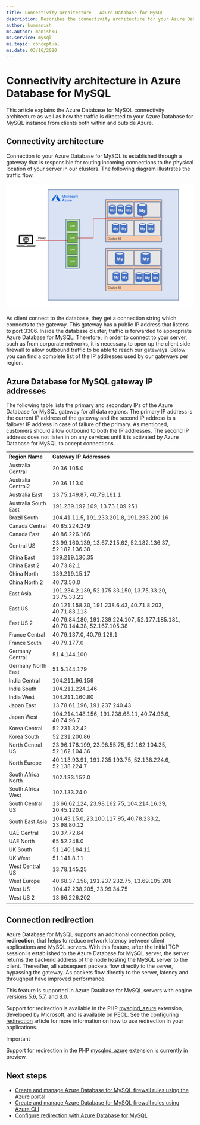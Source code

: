 ```yaml
---
title: Connectivity architecture - Azure Database for MySQL
description: Describes the connectivity architecture for your Azure Database for MySQL server.
author: kummanish
ms.author: manishku
ms.service: mysql
ms.topic: conceptual
ms.date: 03/16/2020
---
```


# Connectivity architecture in Azure Database for MySQL
This article explains the Azure Database for MySQL connectivity architecture as well as how the traffic is directed to your Azure Database for MySQL instance from clients both within and outside Azure.

## Connectivity architecture
Connection to your Azure Database for MySQL is established through a gateway that is responsible for routing incoming connections to the physical location of your server in our clusters. The following diagram illustrates the traffic flow.

![Overview of the connectivity architecture](./media/concepts-connectivity-architecture/connectivity-architecture-overview-proxy.png)

As client connect to the database, they get a connection string which connects to the gateway. This gateway has a public IP address that listens to port 3306. Inside the database cluster, traffic is forwarded to appropriate Azure Database for MySQL. Therefore, in order to connect to your server, such as from corporate networks, it is necessary to open up the client side firewall to allow outbound traffic to be able to reach our gateways. Below you can find a complete list of the IP addresses used by our gateways per region.

## Azure Database for MySQL gateway IP addresses
The following table lists the primary and secondary IPs of the Azure Database for MySQL gateway for all data regions. The primary IP address is the current IP address of the gateway and the second IP address is a failover IP address in case of failure of the primary. As mentioned, customers should allow outbound to both the IP addresses. The second IP address does not listen in on any services until it is activated by Azure Database for MySQL to accept connections.

| **Region Name** | **Gateway IP Addresses** |
|:----------------|:-------------|
| Australia Central| 20.36.105.0	 |
| Australia Central2	 | 20.36.113.0	 |
| Australia East | 13.75.149.87, 40.79.161.1	 |
| Australia South East |191.239.192.109, 13.73.109.251	 |
| Brazil South | 104.41.11.5, 191.233.201.8, 191.233.200.16	 |
| Canada Central |40.85.224.249	 |
| Canada East | 40.86.226.166	 |
| Central US | 23.99.160.139, 13.67.215.62, 52.182.136.37, 52.182.136.38 	 |
| China East | 139.219.130.35	 |
| China East 2 | 40.73.82.1	 |
| China North | 139.219.15.17	 |
| China North 2 | 40.73.50.0	 |
| East Asia | 191.234.2.139, 52.175.33.150, 13.75.33.20, 13.75.33.21	 |
| East US | 40.121.158.30, 191.238.6.43, 40.71.8.203, 40.71.83.113 |
| East US 2 |40.79.84.180, 191.239.224.107, 52.177.185.181, 40.70.144.38, 52.167.105.38  |
| France Central | 40.79.137.0, 40.79.129.1	 |
| France South | 40.79.177.0	 |
| Germany Central | 51.4.144.100	 |
| Germany North East | 51.5.144.179	 |
| India Central | 104.211.96.159	 |
| India South | 104.211.224.146	 |
| India West | 104.211.160.80	 |
| Japan East | 13.78.61.196, 191.237.240.43	 |
| Japan West | 104.214.148.156, 191.238.68.11, 40.74.96.6, 40.74.96.7	 |
| Korea Central | 52.231.32.42	 |
| Korea South | 52.231.200.86	 |
| North Central US | 23.96.178.199, 23.98.55.75, 52.162.104.35, 52.162.104.36	 |
| North Europe | 40.113.93.91, 191.235.193.75, 52.138.224.6, 52.138.224.7	 |
| South Africa North  | 102.133.152.0	 |
| South Africa West	| 102.133.24.0	 |
| South Central US |13.66.62.124, 23.98.162.75, 104.214.16.39, 20.45.120.0	 |
| South East Asia | 104.43.15.0, 23.100.117.95, 40.78.233.2, 23.98.80.12	 |
| UAE Central | 20.37.72.64	 |
| UAE North | 65.52.248.0	 |
| UK South | 51.140.184.11	 |
| UK West | 51.141.8.11	 |
| West Central US | 13.78.145.25	 |
| West Europe | 40.68.37.158, 191.237.232.75, 13.69.105.208	 |
| West US | 104.42.238.205, 23.99.34.75	 |
| West US 2 | 13.66.226.202	 |
||||

## Connection redirection

Azure Database for MySQL supports an additional connection policy, **redirection**, that helps to reduce network latency between client applications and MySQL servers. With this feature, after the initial TCP session is established to the Azure Database for MySQL server, the server returns the backend address of the node hosting the MySQL server to the client. Thereafter, all subsequent packets flow directly to the server, bypassing the gateway. As packets flow directly to the server, latency and throughput have improved performance.

This feature is supported in Azure Database for MySQL servers with engine versions 5.6, 5.7, and 8.0.

Support for redirection is available in the PHP [mysqlnd_azure](https://github.com/microsoft/mysqlnd_azure) extension, developed by Microsoft, and is available on [PECL](https://pecl.php.net/package/mysqlnd_azure). See the [configuring redirection](./howto-redirection.md) article for more information on how to use redirection in your applications.

> [!IMPORTANT]
> Support for redirection in the PHP [mysqlnd_azure](https://github.com/microsoft/mysqlnd_azure) extension is currently in preview.

## Next steps

* [Create and manage Azure Database for MySQL firewall rules using the Azure portal](./howto-manage-firewall-using-portal.md)
* [Create and manage Azure Database for MySQL firewall rules using Azure CLI](./howto-manage-firewall-using-cli.md)
* [Configure redirection with Azure Database for MySQL](./howto-redirection.md)
